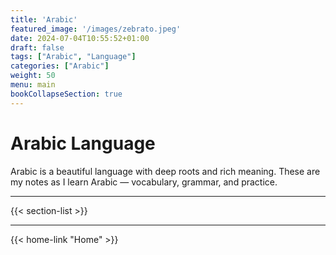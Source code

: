 ```yaml
---
title: 'Arabic'
featured_image: '/images/zebrato.jpeg'
date: 2024-07-04T10:55:52+01:00
draft: false
tags: ["Arabic", "Language"]
categories: ["Arabic"]
weight: 50
menu: main
bookCollapseSection: true
---
```


# Arabic Language

Arabic is a beautiful language with deep roots and rich meaning.
These are my notes as I learn Arabic — vocabulary, grammar, and practice.

---

{{< section-list >}}

---
{{< home-link "Home" >}}
